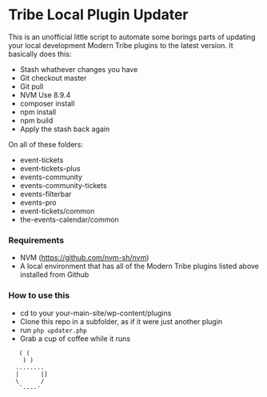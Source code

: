 # Tribe Local Plugin Updater

This is an unofficial little script to automate some borings parts of updating your local development Modern Tribe plugins to the latest version. It basically does this:

- Stash whathever changes you have
- Git checkout master
- Git pull
- NVM Use 8.9.4
- composer install
- npm install
- npm build
- Apply the stash back again

On all of these folders:

- event-tickets
- event-tickets-plus
- events-community
- events-community-tickets
- events-filterbar
- events-pro
- event-tickets/common
- the-events-calendar/common

### Requirements
- NVM (https://github.com/nvm-sh/nvm)
- A local environment that has all of the Modern Tribe plugins listed above installed from Github 

### How to use this
- cd to your your-main-site/wp-content/plugins
- Clone this repo in a subfolder, as if it were just another plugin
- run `php updater.php`
- Grab a cup of coffee while it runs

```
   ( (
    ) )
  ........
  |      |]
  \      / 
   `----'
```
